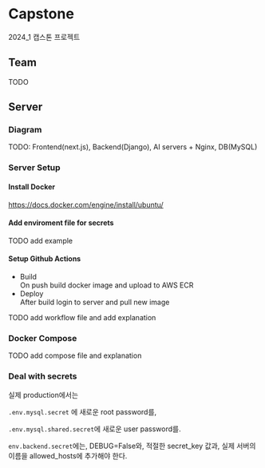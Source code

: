 # Capstone
2024_1 캡스톤 프로젝트

## Team
TODO

## Server
### Diagram
TODO: Frontend(next.js), Backend(Django), AI servers + Nginx, DB(MySQL)
### Server Setup
#### Install Docker
https://docs.docker.com/engine/install/ubuntu/
#### Add enviroment file for secrets
TODO add example
#### Setup Github Actions
- Build
<br>On push build docker image and upload to AWS ECR
- Deploy
<br>After build login to server and pull new image

TODO add workflow file and add explanation

### Docker Compose
TODO add compose file and explanation

### Deal with secrets
실제 production에서는

`.env.mysql.secret` 에 새로운 root password를,

`.env.mysql.shared.secret`에 새로운 user password를.

`env.backend.secret`에는,
DEBUG=False와,
적절한 secret_key 값과,
실제 서버의 이름을 allowed_hosts에 추가해야 한다.
